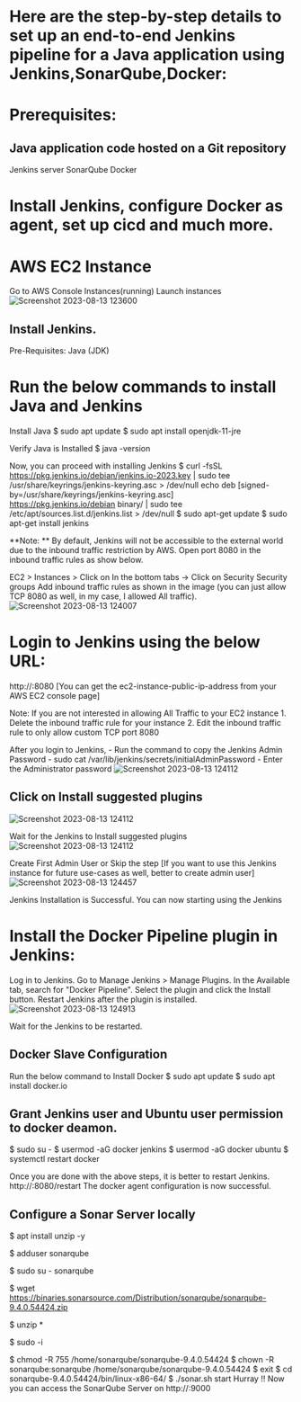 # Here are the step-by-step details to set up an end-to-end Jenkins pipeline for a Java application using Jenkins,SonarQube,Docker:

# Prerequisites:
## Java application code hosted on a Git repository
Jenkins server
SonarQube
Docker

# Install Jenkins, configure Docker as agent, set up cicd and much more.

# AWS EC2 Instance
Go to AWS Console
Instances(running)
Launch instances
![Screenshot 2023-08-13 123600](https://github.com/ujnvdprasad/Jenkins-Docker-SonarQube/assets/124246569/48ab52d4-f7cd-46f6-ac4f-61702c294609)

## Install Jenkins.
Pre-Requisites:
Java (JDK)

# Run the below commands to install Java and Jenkins
Install Java
$ sudo apt update
$ sudo apt install openjdk-11-jre

Verify Java is Installed
$ java -version

Now, you can proceed with installing Jenkins
$ curl -fsSL https://pkg.jenkins.io/debian/jenkins.io-2023.key | sudo tee \
  /usr/share/keyrings/jenkins-keyring.asc > /dev/null
echo deb [signed-by=/usr/share/keyrings/jenkins-keyring.asc] \
  https://pkg.jenkins.io/debian binary/ | sudo tee \
  /etc/apt/sources.list.d/jenkins.list > /dev/null
$ sudo apt-get update
$ sudo apt-get install jenkins

**Note: ** By default, Jenkins will not be accessible to the external world due to the inbound traffic restriction by AWS. Open port 8080 in the inbound traffic rules as show below.

EC2 > Instances > Click on
In the bottom tabs -> Click on Security
Security groups
Add inbound traffic rules as shown in the image (you can just allow TCP 8080 as well, in my case, I allowed All traffic).
![Screenshot 2023-08-13 124007](https://github.com/ujnvdprasad/Jenkins-Docker-SonarQube/assets/124246569/73bf7c24-eb5d-403e-987b-00158d334514)

# Login to Jenkins using the below URL:
http://:8080 [You can get the ec2-instance-public-ip-address from your AWS EC2 console page]

Note: If you are not interested in allowing All Traffic to your EC2 instance 1. Delete the inbound traffic rule for your instance 2. Edit the inbound traffic rule to only allow custom TCP port 8080

After you login to Jenkins, - Run the command to copy the Jenkins Admin Password - sudo cat /var/lib/jenkins/secrets/initialAdminPassword - Enter the Administrator password
![Screenshot 2023-08-13 124112](https://github.com/ujnvdprasad/Jenkins-Docker-SonarQube/assets/124246569/3b5b54b5-53f4-4d78-ba69-6a77697f835e)

## Click on Install suggested plugins
![Screenshot 2023-08-13 124112](https://github.com/ujnvdprasad/Jenkins-Docker-SonarQube/assets/124246569/4d207e9b-9a7b-4622-b8ed-043ab0334787)

Wait for the Jenkins to Install suggested plugins
![Screenshot 2023-08-13 124112](https://github.com/ujnvdprasad/Jenkins-Docker-SonarQube/assets/124246569/7927d1d7-1b07-435a-8c03-d7534d6ba385)

Create First Admin User or Skip the step [If you want to use this Jenkins instance for future use-cases as well, better to create admin user]
![Screenshot 2023-08-13 124457](https://github.com/ujnvdprasad/Jenkins-Docker-SonarQube/assets/124246569/3bfe49b8-6690-4411-9059-3a9564ccd3d7)

Jenkins Installation is Successful. You can now starting using the Jenkins

# Install the Docker Pipeline plugin in Jenkins:
Log in to Jenkins.
Go to Manage Jenkins > Manage Plugins.
In the Available tab, search for "Docker Pipeline".
Select the plugin and click the Install button.
Restart Jenkins after the plugin is installed.
![Screenshot 2023-08-13 124913](https://github.com/ujnvdprasad/Jenkins-Docker-SonarQube/assets/124246569/5bcc95d7-628f-435c-b1d8-257d6efd88ac)

Wait for the Jenkins to be restarted.

## Docker Slave Configuration
Run the below command to Install Docker
$ sudo apt update
$ sudo apt install docker.io

## Grant Jenkins user and Ubuntu user permission to docker deamon.
$ sudo su - 
$ usermod -aG docker jenkins
$ usermod -aG docker ubuntu
$ systemctl restart docker

Once you are done with the above steps, it is better to restart Jenkins.
http://<ec2-instance-public-ip>:8080/restart
The docker agent configuration is now successful.

## Configure a Sonar Server locally

$ apt install unzip -y

$ adduser sonarqube

$ sudo su - sonarqube

$ wget https://binaries.sonarsource.com/Distribution/sonarqube/sonarqube-9.4.0.54424.zip

$ unzip *

$ sudo -i

$ chmod -R 755 /home/sonarqube/sonarqube-9.4.0.54424
$ chown -R sonarqube:sonarqube /home/sonarqube/sonarqube-9.4.0.54424
$ exit
$ cd sonarqube-9.4.0.54424/bin/linux-x86-64/
$ ./sonar.sh start
Hurray !! Now you can access the SonarQube Server on http://<ip-address>:9000
